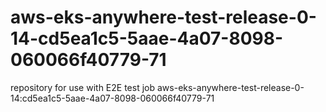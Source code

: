 # aws-eks-anywhere-test-release-0-14-cd5ea1c5-5aae-4a07-8098-060066f40779-71
repository for use with E2E test job aws-eks-anywhere-test-release-0-14:cd5ea1c5-5aae-4a07-8098-060066f40779-71
